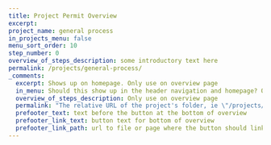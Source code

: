 ```yaml
---
title: Project Permit Overview
excerpt:
project_name: general process
in_projects_menu: false
menu_sort_order: 10
step_number: 0
overview_of_steps_description: some introductory text here
permalink: /projects/general-process/
_comments:
  excerpt: Shows up on homepage. Only use on overview page
  in_menu: Should this show up in the header navigation and homepage? Ony use on overview page
  overview_of_steps_description: Only use on overview page
  permalink: "The relative URL of the project's folder, ie \"/projects/project-folder/\". Only use on overview page"
  prefooter_text: text before the button at the bottom of overview
  prefooter_link_text: button text for bottom of overview
  prefooter_link_path: url to file or page where the button should link
---
```




